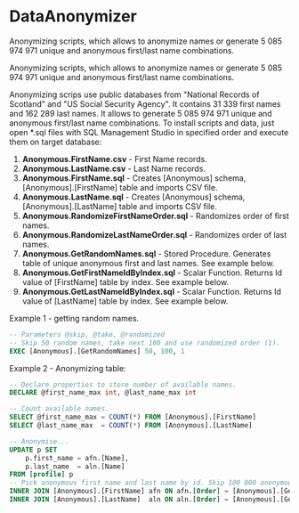 # DataAnonymizer
Anonymizing scripts, which allows to anonymize names or generate 5 085 974 971 unique and anonymous first/last name combinations.

Anonymizing scripts, which allows to anonymize names or generate 5 085 974 971 unique and anonymous first/last name combinations.

Anonymizing scrips use public databases from "National Records of Scotland" and "US Social Security Agency". It contains 31 339 first names and 162 289 last names. It allows to generate 5 085 974 971 unique and anonymous  first/last name combinations.
To install scripts and data, just open *.sql files with SQL Management Studio in specified order and execute them on target database:

1. <b>Anonymous.FirstName.csv</b> - First Name records.
2. <b>Anonymous.LastName.csv</b> - Last Name records.
3. <b>Anonymous.FirstName.sql</b> - Creates [Anonymous]  schema, [Anonymous].[FirstName] table and imports CSV file. 
4. <b>Anonymous.LastName.sql</b> - Creates [Anonymous]  schema, [Anonymous].[LastName] table and imports CSV file.
5. <b>Anonymous.RandomizeFirstNameOrder.sql</b> - Randomizes order of first names.
6. <b>Anonymous.RandomizeLastNameOrder.sql</b> - Randomizes order of last names.
7. <b>Anonymous.GetRandomNames.sql</b> - Stored Procedure. Generates table of unique anonymous first and last names. See example below.
8. <b>Anonymous.GetFirstNameIdByIndex.sql</b> - Scalar Function. Returns Id value of [FirstName] table by index. See example below.
9. <b>Anonymous.GetLastNameIdByIndex.sql</b> - Scalar Function. Returns Id value of [LastName] table by index. See example below.

Example 1 - getting random names.

``` SQL
-- Parameters @skip, @take, @randomized
-- Skip 50 random names, take next 100 and use randomized order (1).
EXEC [Anonymous].[GetRandomNames] 50, 100, 1
```

Example 2 - Anonymizing table:

``` SQL
-- Declare properties to store number of available names.
DECLARE @first_name_max int, @last_name_max int

-- Count available names.
SELECT @first_name_max = COUNT(*) FROM [Anonymous].[FirstName]
SELECT @last_name_max  = COUNT(*) FROM [Anonymous].[LastName]

-- Anonymise...
UPDATE p SET
	p.first_name = afn.[Name],
	p.last_name  = aln.[Name]
FROM [profile] p
-- Pick anonymous first name and last name by id. Skip 100 000 anonymous names.
INNER JOIN [Anonymous].[FirstName] afn ON afn.[Order] = [Anonymous].[GetFirstNameIdByIndex](p.id + 100000, @first_name_max)
INNER JOIN [Anonymous].[LastName]  aln ON aln.[Order] = [Anonymous].[GetLastNameIdByIndex](p.id + 100000, @last_name_max)
```
